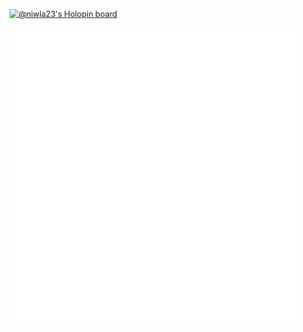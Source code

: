 [![@niwla23's Holopin board](https://holopin.me/niwla23)](https://holopin.io/@niwla23)

![Metrics](github-metrics.svg)

